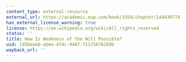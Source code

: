 ```yaml
---
content_type: external-resource
external_url: https://academic.oup.com/book/3354/chapter/144430774
has_external_license_warning: true
license: https://en.wikipedia.org/wiki/All_rights_reserved
status: ''
title: How Is Weakness of the Will Possible?
uid: 1d5beaeb-abee-4f4c-946f-71175676169b
wayback_url: ''
---
```


